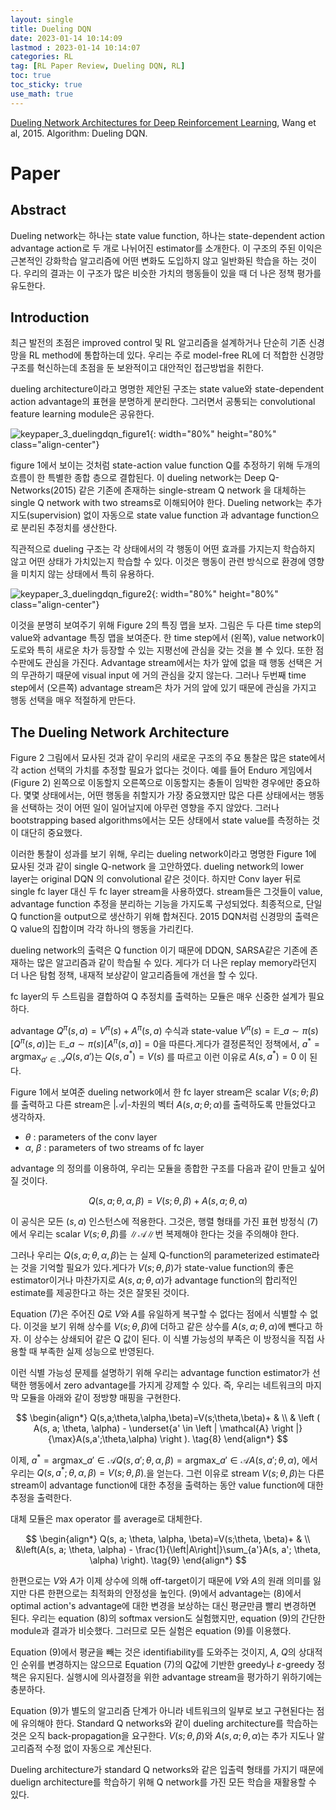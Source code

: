 ```yaml
---
layout: single
title: Dueling DQN
date: 2023-01-14 10:14:09
lastmod : 2023-01-14 10:14:07
categories: RL
tag: [RL Paper Review, Dueling DQN, RL]
toc: true
toc_sticky: true
use_math: true
---
```


[Dueling Network Architectures for Deep Reinforcement Learning](https://arxiv.org/abs/1511.06581), Wang et al, 2015. Algorithm: Dueling DQN.

# Paper

## Abstract

Dueling network는 하나는 state value function, 하나는 state-dependent action advantage action로 두 개로 나뉘어진 estimator를 소개한다. 이 구조의 주된 이익은 근본적인 강화학습 알고리즘에 어떤 변화도 도입하지 않고 일반화된 학습을 하는 것이다. 우리의 결과는 이 구조가 많은 비슷한 가치의 행동들이 있을 때 더 나은 정책 평가를 유도한다.

## Introduction

최근 발전의 초점은 improved control 및 RL 알고리즘을 설계하거나 단순히 기존 신경망을 RL method에 통합하는데 있다. 우리는 주로 model-free RL에 더 적합한 신경망 구조를 혁신하는데 초점을 둔 보완적이고 대안적인 접근방법을 취한다.

dueling architecture이라고 명명한 제안된 구조는 state value와 state-dependent action advantage의 표현을 분명하게 분리한다. 그러면서 공통되는 convolutional feature learning module은 공유한다.

![keypaper_3_duelingdqn_figure1](../../assets/images/rl/keypaper_3_duelingdqn_figure1.png){: width="80%" height="80%" class="align-center"}

figure 1에서 보이는 것처럼 state-action value function Q를 추정하기 위해 두개의 흐름이 한 특별한 종합 층으로 결합된다. 이 dueling network는 Deep Q-Networks(2015) 같은 기존에 존재하는 single-stream Q network 을 대체하는 single Q network with two streams로 이해되어야 한다. Dueling network는 추가 지도(supervision) 없이 자동으로 state value function 과 advantage function으로 분리된 추정치를 생산한다.

직관적으로 dueling 구조는 각 상태에서의 각 행동이 어떤 효과를 가지는지 학습하지 않고 어떤 상태가 가치있는지 학습할 수 있다. 이것은 행동이 관련 방식으로 환경에 영향을 미치지 않는 상태에서 특히 유용하다.

![keypaper_3_duelingdqn_figure2](../../assets/images/rl/keypaper_3_duelingdqn_figure2.png){: width="80%" height="80%" class="align-center"}

이것을 분명히 보여주기 위해 Figure 2의 특징 맵을 보자. 그림은 두 다른 time step의 value와 advantage 특징 맵을 보여준다. 한 time step에서 (왼쪽), value network이 도로와 특히 새로운 차가 등장할 수 있는 지평선에 관심을 갖는 것을 볼 수 있다. 또한 점수판에도 관심을 가진다. Advantage stream에서는 차가 앞에 없을 때 행동 선택은 거의 무관하기 때문에 visual input 에 거의 관심을 갖지 않는다. 그러나 두번째 time step에서 (오른쪽) advantage stream은 차가 거의 앞에 있기 때문에 관심을 가지고 행동 선택을 매우 적절하게 만든다.

## The Dueling Network Architecture

Figure 2 그림에서 묘사된 것과 같이 우리의 새로운 구조의 주요 통찰은 많은 state에서 각 action 선택의 가치를 추정할 필요가 없다는 것이다. 예를 들어 Enduro 게임에서(Figure 2) 왼쪽으로 이동할지 오른쪽으로 이동할지는 충돌이 임박한 경우에만 중요하다. 몇몇 상태에서는, 어떤 행동을 취할지가 가장 중요했지만 많은 다른 상태에서는 행동을 선택하는 것이 어떤 일이 일어날지에 아무런 영향을 주지 않았다. 그러나 bootstrapping based algorithms에서는 모든 상태에서 state value를 측정하는 것이 대단히 중요했다.

이러한 통찰이 성과를 보기 위해, 우리는 dueling network이라고 명명한 Figure 1에 묘사된 것과 같이 single Q-network 을 고안하였다. dueling network의 lower layer는 original DQN 의 convolutional 같은 것이다. 하지만 Conv layer 뒤로 single fc layer 대신 두 fc layer stream을 사용하였다. stream들은 그것들이 value, advantage function 추정을 분리하는 기능을 가지도록 구성되었다. 최종적으로, 단일 Q function을 output으로 생산하기 위해 합쳐진다. 2015 DQN처럼 신경망의 출력은 Q value의 집합이며 각각 하나의 행동을 가리킨다.

dueling network의 출력은 Q function 이기 때문에 DDQN, SARSA같은 기존에 존재하는 많은 알고리즘과 같이 학습될 수 있다. 게다가 더 나은 replay memory라던지 더 나은 탐험 정책, 내재적 보상같이 알고리즘들에 개선을 할 수 있다.

fc layer의 두 스트림을 결합하여 Q 추정치를 출력하는 모듈은 매우 신중한 설계가 필요하다.

advantage $Q^{\pi}(s, a)=V^{\pi}(s) + A^{\pi}(s, a)$ 수식과 state-value $V^{\pi}(s) = \mathbb{E}\_{a \sim \pi (s)} \left [ Q^{\pi}(s,a)\right ]$는 $\mathbb{E}\_{a \sim \pi(s)}\left [ A^{\pi}(s,a) \right ]=0$을 따른다.게다가 결정론적인 정책에서, $a^{\ast} = \text{argmax}_{a'\in\mathcal{A}}Q(s,a')$는 $Q(s,a^{\ast})=V(s)$ 를 따르고  이런 이유로 $A(s,a^{\ast})=0$ 이 된다.

Figure 1에서 보여준 dueling network에서 한 fc layer stream은 scalar $V(s;\theta;\beta)$를 출력하고 다른 stream은 $\left | \mathcal{A}\right |$-차원의 벡터 $A(s,a;\theta;\alpha)$를 출력하도록 만들었다고 생각하자.
* $\theta$ : parameters of the conv layer
* $\alpha$, $\beta$ : parameters of two streams of fc layer

advantage 의 정의를 이용하여, 우리는 모듈을 종합한 구조를 다음과 같이 만들고 싶어질 것이다.

$$Q(s, a; \theta, \alpha, \beta)=V(s;\theta,\beta)+A(s, a; \theta, \alpha) \tag{7}$$

이 공식은 모든 $(s, a)$ 인스턴스에 적용한다. 그것은, 행렬 형태를 가진 표현 방정식 $(7)$에서 우리는 scalar $V(s;\theta, \beta)$를 $\left \| \mathcal{A}\right \|$번 복제해야 한다는 것을 주의해야 한다.

그러나 우리는 $Q(s, a; \theta, \alpha, \beta)$는 는 실제 Q-function의 parameterized estimate라는 것을 기억할 필요가 있다.게다가 $V(s; \theta, \beta)$가 state-value function의 좋은 estimator이거나 마찬가지로 $A(s, a; \theta, \alpha)$가 advantage function의 합리적인 estimate를 제공한다고 하는 것은 잘못된 것이다.

Equation $(7)$은 주어진 $Q$로 $V$와 $A$를 유일하게 복구할 수 없다는 점에서 식별할 수 없다. 이것을 보기 위해 상수를 $V(s;\theta,\beta)$에 더하고 같은 상수를 $A(s,a; \theta, \alpha)$에 뺀다고 하자. 이 상수는 상쇄되어 같은 Q 값이 된다. 이 식별 가능성의 부족은 이 방정식을 직접 사용할 때 부족한 실제 성능으로 반영된다.

이런 식별 가능성 문제를 설명하기 위해 우리는 advantage function estimator가 선택한 행동에서 zero advantage를 가지게 강제할 수 있다. 즉, 우리는 네트워크의 마지막 모듈을 아래와 같이 정방향 매핑을 구현한다.

$$
\begin{align*}
Q(s,a;\theta,\alpha,\beta)=V(s;\theta,\beta)+ & \\
& \left ( A(s, a; \theta, \alpha) - \underset{a' \in \left | \mathcal{A} \right |}{\max}A(s,a';\theta,\alpha) \right ). \tag{8}
\end{align*}
$$

이제, $a^{\ast}=\text{argmax}\_{a' \in \mathcal{A}}Q(s,a';\theta, \alpha, \beta) = \text{argmax}\_{a' \in \mathcal{A}} A(s,a';\theta,\alpha)$, 에서 우리는 $Q(s,a^{\ast};\theta, \alpha, \beta)=V(s;\theta, \beta)$.을 얻는다. 그런 이유로 stream $V(s;\theta, \beta)$는 다른 stream이 advantage function에 대한 추정을 출력하는 동안 value function에 대한 추정을 출력한다.

대체 모듈은 max operator 를 average로 대체한다.

$$
\begin{align*}
Q(s, a; \theta, \alpha, \beta)=V(s;\theta, \beta)+  & \\
&\left(A(s, a; \theta, \alpha) - \frac{1}{\left|A\right|}\sum_{a'}A(s, a'; \theta, \alpha) \right). \tag{9}
\end{align*}
$$

한편으로는 $V$와 $A$가 이제 상수에 의해 off-target이기 때문에 $V$와 $A$의 원래 의미를 잃지만 다른 한편으로는 최적화의 안정성을 높인다. $(9)$에서 advantage는 $(8)$에서 optimal action's advantage에 대한 변경을 보상하는 대신 평균만큼 빨리 변경하면 된다. 우리는 equation $(8)$의 softmax version도 실험했지만, equation $(9)$의 간단한 module과 결과가 비슷했다. 그러므로 모든 실험은 equation $(9)$를 이용했다.

Equation $(9)$에서 평균을 빼는 것은 identifiability를 도와주는 것이지, $A$, $Q$의 상대적인 순위를 변경하지는 않으므로 Equation $(7)$의 Q값에 기반한 greedy나 $\varepsilon$-greedy 정책은 유지된다. 실행시에 의사결정을 위한 advantage stream을 평가하기 위하기에는 충분하다.

Equation $(9)$가 별도의 알고리즘 단계가 아니라 네트워크의 일부로 보고 구현된다는 점에 유의해야 한다. Standard Q networks와 같이 dueling architecture를 학습하는 것은 오직 back-propagation을 요구한다. $V(s; \theta, \beta)$와 $A(s,a;\theta, \alpha)$는 추가 지도나 알고리즘적 수정 없이 자동으로 계산된다.

Dueling architecture가 standard Q networks와 같은 입출력 형태를 가지기 때문에 duelign architecture를 학습하기 위해 Q network를 가진 모든 학습을 재활용할 수 있다.
